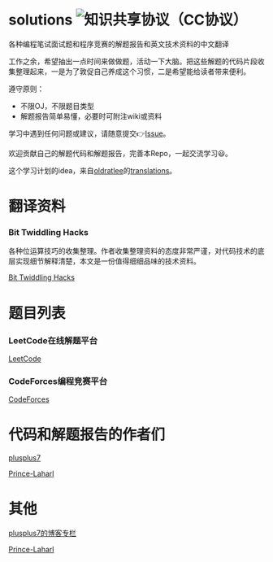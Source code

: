 # solutions ![知识共享协议（CC协议）](https://img.shields.io/badge/License-Creative%20Commons-DC3D24.svg)

各种编程笔试面试题和程序竞赛的解题报告和英文技术资料的中文翻译

工作之余，希望抽出一点时间来做做题，活动一下大脑。把这些解题的代码片段收集整理起来，一是为了敦促自己养成这个习惯，二是希望能给读者带来便利。

遵守原则：

* 不限OJ，不限题目类型
* 解题报告简单易懂，必要时可附注wiki或资料

学习中遇到任何问题或建议，请随意提交👉[Issue](https://github.com/plusplus7/solutions/issues/new)。

欢迎贡献自己的解题代码和解题报告，完善本Repo，一起交流学习😃。

这个学习计划的idea，来自[oldratlee](https://github.com/oldratlee)的[translations](https://github.com/oldratlee/translations)。

# 翻译资料

### Bit Twiddling Hacks

各种位运算技巧的收集整理。作者收集整理资料的态度非常严谨，对代码技术的底层实现细节解释清楚，本文是一份值得细细品味的技术资料。

[Bit Twiddling Hacks](https://github.com/plusplus7/solutions/tree/master/translations/bit_twiddling_hacks)

# 题目列表
### LeetCode在线解题平台
[LeetCode](https://github.com/plusplus7/solutions/tree/master/leetcode)

### CodeForces编程竞赛平台
[CodeForces](https://github.com/plusplus7/solutions/tree/master/codeforces)
# 代码和解题报告的作者们

[plusplus7](https://github.com/plusplus7)

[Prince-Laharl](https://github.com/Prince-Laharl)

# 其他

[plusplus7的博客专栏](http://plusplus7.com/blog/post/daily_training_intro)

[Prince-Laharl](http://prince-laharl.github.io/)
